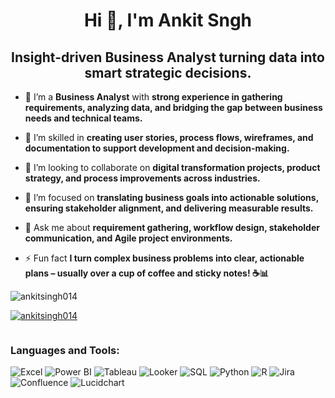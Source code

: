 <h1 align="center">Hi 👋, I'm Ankit Sngh</h1>
<h2 align="center">Insight-driven Business Analyst turning data into smart strategic decisions.</h2>

- 🔭 I’m a **Business Analyst** with **strong experience in gathering requirements, analyzing data, and bridging the gap between business needs and technical teams.**

- 🌱 I’m skilled in **creating user stories, process flows, wireframes, and documentation to support development and decision-making.**

- 👯 I’m looking to collaborate on **digital transformation projects, product strategy, and process improvements across industries.**

- 🤝 I’m focused on **translating business goals into actionable solutions, ensuring stakeholder alignment, and delivering measurable results.**

- 💬 Ask me about **requirement gathering, workflow design, stakeholder communication, and Agile project environments.**

- ⚡ Fun fact **I turn complex business problems into clear, actionable plans – usually over a cup of coffee and sticky notes! ☕📊**

<p align="left"> <img src="https://komarev.com/ghpvc/?username=ankitsingh014&label=Profile%20views&color=0e75b6&style=flat" alt="ankitsingh014" /> </p>

<p align="left"> <a href="https://github.com/ryo-ma/github-profile-trophy"><img src="https://github-profile-trophy.vercel.app/?username=ankitsingh014" alt="ankitsingh014" /></a> </p>

<p align="left"> <a href="https://twitter.com/" target="blank"><img src="https://img.shields.io/twitter/follow/?logo=twitter&style=for-the-badge" alt="" /></a> </p>

<h3 align="left">Languages and Tools:</h3>

![Excel](https://img.shields.io/badge/Microsoft_Excel-217346?style=for-the-badge&logo=microsoftexcel&logoColor=white)
![Power BI](https://img.shields.io/badge/Power_BI-F2C811?style=for-the-badge&logo=powerbi&logoColor=black)
![Tableau](https://img.shields.io/badge/Tableau-E97627?style=for-the-badge&logo=tableau&logoColor=white)
![Looker](https://img.shields.io/badge/Looker-4285F4?style=for-the-badge&logo=looker&logoColor=white)
![SQL](https://img.shields.io/badge/SQL-4479A1?style=for-the-badge&logo=mysql&logoColor=white)
![Python](https://img.shields.io/badge/Python-3776AB?style=for-the-badge&logo=python&logoColor=white)
![R](https://img.shields.io/badge/R-276DC3?style=for-the-badge&logo=r&logoColor=white)
![Jira](https://img.shields.io/badge/Jira-0052CC?style=for-the-badge&logo=jira&logoColor=white)
![Confluence](https://img.shields.io/badge/Confluence-172B4D?style=for-the-badge&logo=confluence&logoColor=white)
![Lucidchart](https://img.shields.io/badge/Lucidchart-FA561F?style=for-the-badge&logo=lucidchart&logoColor=white)
